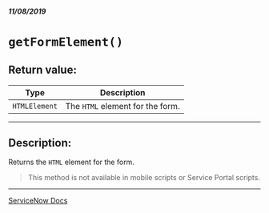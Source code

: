 ##### 11/08/2019
# `getFormElement()`

## Return value:
| Type | Description |
|---|---|
| `HTMLElement` | The `HTML` element for the form. |

---

## Description:
Returns the `HTML` element for the form.

  > This method is not available in mobile scripts or Service Portal scripts.

---

[ServiceNow Docs](https://developer.servicenow.com/app.do#!/api_doc?v=newyork&id=r_GlideFormGetFormElement)